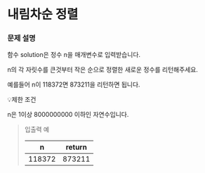 # 내림차순 정렬

### 문제 설명

함수 solution은 정수 n을 매개변수로 입력받습니다.

n의 각 자릿수를 큰것부터 작은 순으로 정렬한 새로운 정수를 리턴해주세요. 

예를들어 n이 118372면 873211을 리턴하면 됩니다.

💡제한 조건

n은 1이상 8000000000 이하인 자연수입니다.

>입출력 예
>
>|n	|return|
>|--|--|
>|118372|	873211|